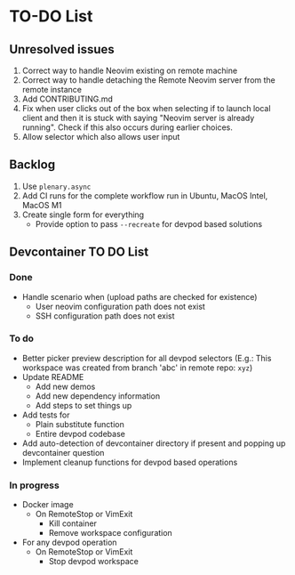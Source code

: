 # TO-DO List

## Unresolved issues

1. Correct way to handle Neovim existing on remote machine
2. Correct way to handle detaching the Remote Neovim server from the remote instance
3. Add CONTRIBUTING.md
4. Fix when user clicks out of the box when selecting if to launch local client and then it is stuck
   with saying "Neovim server is already running". Check if this also occurs during earlier choices.
5. Allow selector which also allows user input

## Backlog

1. Use `plenary.async`
2. Add CI runs for the complete workflow run in Ubuntu, MacOS Intel, MacOS M1
3. Create single form for everything
   - Provide option to pass `--recreate` for devpod based solutions

## Devcontainer TO DO List

### Done

- Handle scenario when (upload paths are checked for existence)
  - User neovim configuration path does not exist
  - SSH configuration path does not exist

### To do

- Better picker preview description for all devpod selectors (E.g.: This workspace was created from
  branch 'abc' in remote repo: `xyz`)
- Update README
  - Add new demos
  - Add new dependency information
  - Add steps to set things up
- Add tests for
  - Plain substitute function
  - Entire devpod codebase
- Add auto-detection of devcontainer directory if present and popping up devcontainer question
- Implement cleanup functions for devpod based operations

### In progress

- Docker image
  - On RemoteStop or VimExit
    - Kill container
    - Remove workspace configuration
- For any devpod operation
  - On RemoteStop or VimExit
    - Stop devpod workspace
